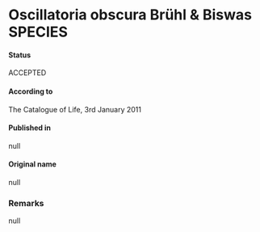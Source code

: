# Oscillatoria obscura Brühl & Biswas SPECIES

#### Status
ACCEPTED

#### According to
The Catalogue of Life, 3rd January 2011

#### Published in
null

#### Original name
null

### Remarks
null
